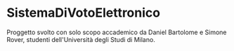 # SistemaDiVotoElettronico

Proggetto svolto con solo scopo accademico da Daniel Bartolome e Simone Rover, studenti dell'Università degli Studi di Milano.